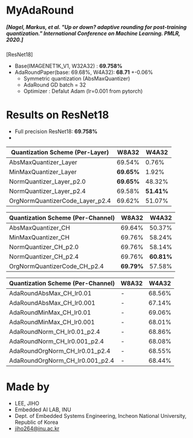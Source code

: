 # MyAdaRound
##### [Nagel, Markus, et al. "Up or down? adaptive rounding for post-training quantization." International Conference on Machine Learning. PMLR, 2020.]


[ResNet18]
 - Base(IMAGENET1K_V1, W32A32) : **69.758%**
 - AdaRoundPaper(base: 69.68%, W4A32): **68.71** +-0.06%
   - Symmetric quantization (AbsMaxQuantizer)
   - AdaRound GD batch = 32
   - Optimizer : Defalut Adam (lr=0.001 from pytorch)
    
# Results on ResNet18 
- Full precision ResNet18: **69.758%**
- 
 
| Quantization Scheme (Per-Layer) | W8A32      | W4A32      |
| ------------------------------- | ---------- | ---------- |
| AbsMaxQuantizer_Layer           | 69.54%     | 0.76%      |
| MinMaxQuantizer_Layer           | **69.65%** | 1.92%      |
| NormQuantizer_Layer_p2.0        | **69.65%** | 48.32%     |
| NormQuantizer_Layer_p2.4        | 69.58%     | **51.41%** |
| OrgNormQuantizerCode_Layer_p2.4 | 69.62%     | 51.07%     |

| Quantization Scheme (Per-Channel) | W8A32      | W4A32      |
| --------------------------------- | ---------- | ---------- |
| AbsMaxQuantizer_CH                | 69.64%     | 50.37%     |
| MinMaxQuantizer_CH                | 69.76%     | 58.24%     |
| NormQuantizer_CH_p2.0             | 69.76%     | 58.14%     |
| NormQuantizer_CH_p2.4             | 69.76%     | **60.81%** |
| OrgNormQuantizerCode_CH_p2.4      | **69.79%** | 57.58%     |

| Quantization Scheme (Per-Channel) | W8A32 | W4A32  |
| --------------------------------- | ----- | ------ |
| AdaRoundAbsMax_CH_lr0.01          | -     | 68.56% |
| AdaRoundAbsMax_CH_lr0.001         | -     | 67.14% |
| AdaRoundMinMax_CH_lr0.01          | -     | 69.06% |
| AdaRoundMinMax_CH_lr0.001         | -     | 68.01% |
| AdaRoundNorm_CH_lr0.01_p2.4       | -     | 68.86% |
| AdaRoundNorm_CH_lr0.001_p2.4      | -     | 68.08% |
| AdaRoundOrgNorm_CH_lr0.01_p2.4    | -     | 68.55% |
| AdaRoundOrgNorm_CH_lr0.001_p2.4   | -     | 68.44% |


# Made by
- LEE, JIHO
- Embedded AI LAB, INU 
- Dept. of Embedded Systems Engineering, Incheon National University, Republic of Korea
- jiho264@inu.ac.kr  
